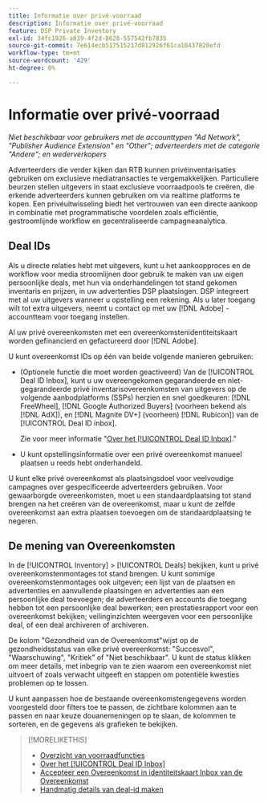 ```yaml
---
title: Informatie over privé-voorraad
description: Informatie over privé-voorraad
feature: DSP Private Inventory
exl-id: 34fc1926-a839-4f2d-8628-557542fb7835
source-git-commit: 7e614ecb517515217d812926f61ca10437820efd
workflow-type: tm+mt
source-wordcount: '429'
ht-degree: 0%

---
```


# Informatie over privé-voorraad

*Niet beschikbaar voor gebruikers met de accounttypen &quot;Ad Network&quot;, &quot;Publisher Audience Extension&quot; en &quot;Other&quot;; adverteerders met de categorie &quot;Andere&quot;; en wederverkopers*

Adverteerders die verder kijken dan RTB kunnen privéinventarisaties gebruiken om exclusieve mediatransacties te vergemakkelijken. Particuliere beurzen stellen uitgevers in staat exclusieve voorraadpools te creëren, die erkende adverteerders kunnen gebruiken om via realtime platforms te kopen. Een privéuitwisseling biedt het vertrouwen van een directe aankoop in combinatie met programmatische voordelen zoals efficiëntie, gestroomlijnde workflow en gecentraliseerde campagneanalytica.

## Deal IDs

Als u directe relaties hebt met uitgevers, kunt u het aankoopproces en de workflow voor media stroomlijnen door gebruik te maken van uw eigen persoonlijke deals, met hun via onderhandelingen tot stand gekomen inventaris en prijzen, in uw advertenties DSP plaatsingen. DSP integreert met al uw uitgevers wanneer u opstelling een rekening. Als u later toegang wilt tot extra uitgevers, neemt u contact op met uw [!DNL Adobe] -accountteam voor toegang instellen. <!-- + sentence from Ramey? (no longer here) about how we certify the publishers -->

Al uw privé overeenkomsten met een overeenkomstenidentiteitskaart worden gefinancierd en gefactureerd door [!DNL Adobe].

U kunt overeenkomst IDs op één van beide volgende manieren gebruiken:

* (Optionele functie die moet worden geactiveerd) Van de [!UICONTROL Deal ID Inbox], kunt u uw overeengekomen gegarandeerde en niet-gegarandeerde privé inventarisovereenkomsten van uitgevers op de volgende aanbodplatforms (SSPs) herzien en snel goedkeuren: [!DNL FreeWheel], [!DNL Google Authorized Buyers] (voorheen bekend als [!DNL AdX]), en [!DNL Magnite DV+] (voorheen) [!DNL Rubicon]) van de [!UICONTROL Deal ID inbox].

   Zie voor meer informatie &quot;[Over het [!UICONTROL Deal ID Inbox]](deal-id-inbox-about.md).&quot;

* U kunt opstellingsinformatie over een privé overeenkomst manueel plaatsen u reeds hebt onderhandeld.

U kunt elke privé overeenkomst als plaatsingsdoel voor veelvoudige campagnes over gespecificeerde adverteerders gebruiken. Voor gewaarborgde overeenkomsten, moet u een standaardplaatsing tot stand brengen na het creëren van de overeenkomst, maar u kunt de zelfde overeenkomst aan extra plaatsen toevoegen om de standaardplaatsing te negeren.

## De mening van Overeenkomsten

In de [!UICONTROL Inventory] > [!UICONTROL Deals] bekijken, kunt u privé overeenkomstenmontages tot stand brengen. U kunt sommige overeenkomstenmontages ook uitgeven; een lijst van de plaatsen en advertenties en aanvullende plaatsingen en advertenties aan een persoonlijke deal toevoegen; de adverteerders en accounts die toegang hebben tot een persoonlijke deal bewerken; een prestatiesrapport voor een overeenkomst bekijken; veilinginzichten weergeven voor een persoonlijke deal, of een deal archiveren of archiveren.<!-- ; or edit the attribute tags for a deal -->

De kolom &quot;Gezondheid van de Overeenkomst&quot;wijst op de gezondheidsstatus van elke privé overeenkomst: &quot;Succesvol&quot;, &quot;Waarschuwing&quot;, &quot;Kritiek&quot; of &quot;Niet beschikbaar&quot;. U kunt de status klikken om meer details, met inbegrip van te zien waarom een overeenkomst niet uitvoert of zoals verwacht uitgeeft en stappen om potentiële kwesties problemen op te lossen.

U kunt aanpassen hoe de bestaande overeenkomstengegevens worden voorgesteld door filters toe te passen, de zichtbare kolommen aan te passen en naar keuze douanemeningen op te slaan, de kolommen te sorteren, en de gegevens als grafieken te bekijken.

>[!MORELIKETHIS]
>
>* [Overzicht van voorraadfuncties](/help/dsp/inventory/inventory-overview.md)
>* [Over het [!UICONTROL Deal ID Inbox]](/help/dsp/inventory/deal-id-inbox-about.md)
>* [Accepteer een Overeenkomst in identiteitskaart Inbox van de Overeenkomst](deal-id-inbox-accept.md)
>* [Handmatig details van deal-id maken](deal-id-create.md)

